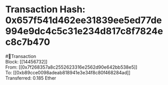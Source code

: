 
Transaction Hash: 0x657f541d462ee31839ee5ed77de994e9dc4c5c31e234d817c8f7824ec8c7b470
====================================================================================
  
#💸Transaction  
Block: [[14456732]]  
From: [[0x7f268357a8c2552623316e2562d90e642bb538e5]]  
To: [[0xb89cce0098adeab818941e3e34f8c80f468284ad]]  
Transferred: 0.185 Ether